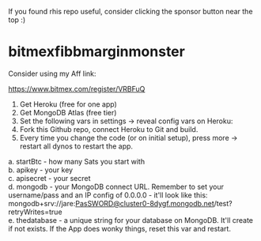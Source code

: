 If you found rhis repo useful, consider clicking the sponsor button near the top :)
 
 # bitmexfibbmarginmonster
 
 Consider using my Aff link:
 
 https://www.bitmex.com/register/VRBFuQ
 
 
1. Get Heroku (free for one app)
2. Get MongoDB Atlas (free tier)
3. Set the following vars in settings -> reveal config vars on Heroku:
4. Fork this Github repo, connect Heroku to Git and build.
5. Every time you change the code (or on initial setup), press more -> restart all dynos to restart the app.

a. startBtc - how many Sats you start with  
b. apikey - your key  
c. apisecret - your secret  
d. mongodb - your MongoDB connect URL. Remember to set your username/pass and an IP config of 0.0.0.0 - it'll look like this: mongodb+srv://jare:PasSWORD@cluster0-8dygf.mongodb.net/test?retryWrites=true  
e. thedatabase - a unique string for your database on MongoDB. It'll create if not exists. If the App does wonky things, reset this var and restart.  

